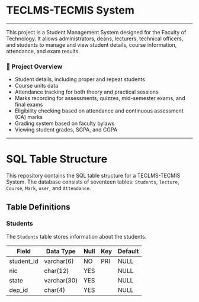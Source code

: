 # TECLMS-TECMIS System
***

<p>This project is a Student Management System designed for the Faculty of Technology. It allows administrators, deans, lecturers, technical officers, and students to manage and view student details, course information, attendance, and exam results.</p>

### 🤖 Project Overview

- Student details, including proper and repeat students
- Course units data
- Attendance tracking for both theory and practical sessions
- Marks recording for assessments, quizzes, mid-semester exams, and final exams
- Eligibility checking based on attendance and continuous assessment (CA) marks
- Grading system based on faculty bylaws
- Viewing student grades, SGPA, and CGPA

***

# SQL Table Structure

This repository contains the SQL table structure for a TECLMS-TECMIS System. The database consists of seventeen tables: `Students`, `lecture`, `Course`, `Mark`, `user`, and `Attendance`.

## Table Definitions

### Students

The `Students` table stores information about the students.

| Field      | Data Type   | Null | Key | Default |
|------------|-------------|------|-----|---------|
| student_id | varchar(6)  | NO   | PRI | NULL    |
| nic        | char(12)    | YES  |     | NULL    |
| state      | varchar(30) | YES  |     | NULL    |
| dep_id     | char(4)     | YES  |     | NULL    |


